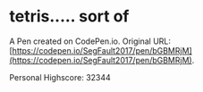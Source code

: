 # tetris..... sort of

A Pen created on CodePen.io. Original URL: [https://codepen.io/SegFault2017/pen/bGBMRjM](https://codepen.io/SegFault2017/pen/bGBMRjM).

Personal Highscore: 32344

